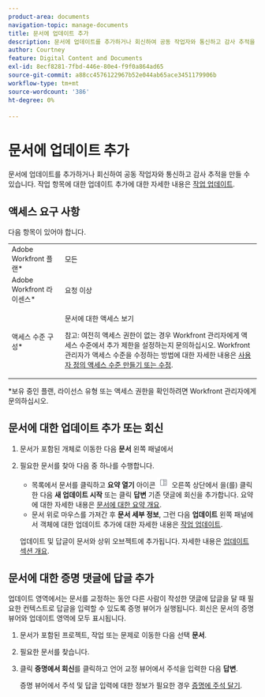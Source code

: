 ```yaml
---
product-area: documents
navigation-topic: manage-documents
title: 문서에 업데이트 추가
description: 문서에 업데이트를 추가하거나 회신하여 공동 작업자와 통신하고 감사 추적을 만들 수 있습니다. 작업 항목에 대한 업데이트 추가에 대한 자세한 내용은 작업 업데이트 를 참조하십시오.
author: Courtney
feature: Digital Content and Documents
exl-id: 8ecf8281-7fbd-446e-80e4-f9f0a864ad65
source-git-commit: a88cc4576122967b52e044ab65ace3451179906b
workflow-type: tm+mt
source-wordcount: '386'
ht-degree: 0%

---
```


# 문서에 업데이트 추가

문서에 업데이트를 추가하거나 회신하여 공동 작업자와 통신하고 감사 추적을 만들 수 있습니다. 작업 항목에 대한 업데이트 추가에 대한 자세한 내용은 [작업 업데이트](../../workfront-basics/updating-work-items-and-viewing-updates/update-work.md).

## 액세스 요구 사항

다음 항목이 있어야 합니다.

<table style="table-layout:auto"> 
 <col> 
 <col> 
 <tbody> 
  <tr> 
   <td role="rowheader">Adobe Workfront 플랜*</td> 
   <td> <p> 모든</p> </td> 
  </tr> 
  <tr> 
   <td role="rowheader">Adobe Workfront 라이센스*</td> 
   <td> <p>요청 이상</p> </td> 
  </tr> 
  <tr> 
   <td role="rowheader">액세스 수준 구성*</td> 
   <td> <p>문서에 대한 액세스 보기</p> <p>참고: 여전히 액세스 권한이 없는 경우 Workfront 관리자에게 액세스 수준에서 추가 제한을 설정하는지 문의하십시오. Workfront 관리자가 액세스 수준을 수정하는 방법에 대한 자세한 내용은 <a href="../../administration-and-setup/add-users/configure-and-grant-access/create-modify-access-levels.md" class="MCXref xref">사용자 정의 액세스 수준 만들기 또는 수정</a>.</p> </td> 
  </tr> 
 </tbody> 
</table>

&#42;보유 중인 플랜, 라이선스 유형 또는 액세스 권한을 확인하려면 Workfront 관리자에게 문의하십시오.

## 문서에 대한 업데이트 추가 또는 회신

1. 문서가 포함된 개체로 이동한 다음 **문서** 왼쪽 패널에서
1. 필요한 문서를 찾아 다음 중 하나를 수행합니다.

   * 목록에서 문서를 클릭하고 **요약 열기** 아이콘 ![](assets/qs-summary-in-new-toolbar-small.png) 오른쪽 상단에서 을(를) 클릭한 다음 **새 업데이트 시작** 또는 클릭 **답변** 기존 댓글에 회신을 추가합니다. 요약에 대한 자세한 내용은 [문서에 대한 요약 개요](../../documents/managing-documents/summary-for-documents.md).
   * 문서 위로 마우스를 가져간 후 **문서 세부 정보**, 그런 다음 **업데이트** 왼쪽 패널에서
객체에 대한 업데이트 추가에 대한 자세한 내용은 [작업 업데이트](../../workfront-basics/updating-work-items-and-viewing-updates/update-work.md).

   업데이트 및 답글이 문서와 상위 오브젝트에 추가됩니다. 자세한 내용은 [업데이트 섹션 개요](../../workfront-basics/updating-work-items-and-viewing-updates/updates-tab-overview.md).


## 문서에 대한 증명 댓글에 답글 추가

업데이트 영역에서는 문서를 교정하는 동안 다른 사람이 작성한 댓글에 답글을 달 때 필요한 컨텍스트로 답글을 입력할 수 있도록 증명 뷰어가 실행됩니다. 회신은 문서의 증명 뷰어와 업데이트 영역에 모두 표시됩니다.

1. 문서가 포함된 프로젝트, 작업 또는 문제로 이동한 다음 선택 **문서**.
1. 필요한 문서를 찾습니다.

1. 클릭 **증명에서 회신**&#x200B;를 클릭하고 언어 교정 뷰어에서 주석을 입력한 다음 **답변**.

   증명 뷰어에서 주석 및 답글 입력에 대한 정보가 필요한 경우 [증명에 주석 달기](../../review-and-approve-work/proofing/reviewing-proofs-within-workfront/comment-on-a-proof/comment-on-proof-1.md).
